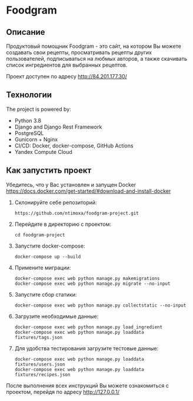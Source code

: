 # Foodgram

## Описание
Продуктовый помощник Foodgram - это сайт, на котором Вы можете создавать свои рецепты, просматривать рецепты других пользователей,
подписываться на любмых авторов, а также скачивать список ингредиентов для выбранных рецептов.

Проект доступен по адресу http://84.201.177.30/

## Технологии
The project is powered by:
- Python 3.8
- Django and Django Rest Framework
- PostgreSQL
- Gunicorn + Nginx
- CI/CD: Docker, docker-compose, GitHub Actions
- Yandex Compute Cloud

## Как запустить проект
Убедитесь, что у Вас установлен и запущен Docker https://docs.docker.com/get-started/#download-and-install-docker

1. Склонируйте себе репозиторий: 
   ```
   https://github.com/ntimoxa/foodgram-project.git
   ```
2. Перейдите в директорию с проектом:
   ```
   cd foodgram-project
   ```
3. Запустите docker-compose:
   ```
   docker-compose up --build
   ```
4. Примените миграции:
   ```
   docker-compose exec web python manage.py makemigrations
   docker-compose exec web python manage.py migrate --no-input
   ```
5. Запустите сбор статики:
   ```
   docker-compose exec web python manage.py collectstatic --no-input
   ```
6. Загрузите необходимые данные:
   ```
   docker-compose exec web python manage.py load_ingredient
   docker-compose exec web python manage.py loaddata fixtures/tags.json
   ```

7. Для удобства тестирования загрузите тестовые данные:
   ```
   docker-compose exec web python manage.py loaddata fixtures/users.json
   docker-compose exec web python manage.py loaddata fixtures/recipes.json
   ```

После выполнения всех инструкций Вы можете ознакомиться с проектом, перейдя по адресу http://127.0.0.1/
